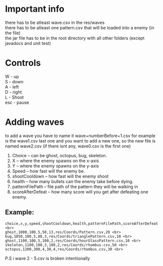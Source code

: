 # Important info
there has to be atleast wave.csv in the res/waves <br>
there has to be atleast one pattern.csv that will be loaded into a enemy (in the file) <br>
the jar file has to be in the root directory with all other folders (except javadocs and unit test)
# Controls
W - up <br>
S - down <br>
A - left<br>
D - right<br>
L - Shoot<br>
esc - pause<br>
# Adding waves
to add a wave you have to name it wave+numberBefore+1.csv for example is the wave1.csv last one and you want to add a new one, so the new file is named wave2.csv (if there isnt any, wave0.csv is the first one)
1)	Choice – can be ghost, octopus, bug, skeleton.
2)	X – where the enemy spawns on the x-axis
3)	Y – where the enemy spawns on the y-axis
4)	Speed – how fast will the enemy be.
5)	shootCooldown – how fast will the enemy shoot
6)	health – how many bullets can the enemy take before dying.
7)	patternFilePath – file path of the pattern they will be walking in 
8)	scoreAfterDefeat – how many score will you get after defeating one enemy.
## Example: <br>
```
choice,x,y,speed,shootCooldown,health,patternFilePath,scoreAfterDefeat <br>
ghost,1000,100,5,50,13,res/Coords/Pattern.csv,20 <br>
bug,1050,100,5,80,3,res/Coords/trianglePattern.csv,10 <br>
ghost,1100,100,5,100,2,res/Coords/hourGlassPattern.csv,10 <br>
skeleton,1100,100,3,100,2,res/Coords/rhombus.csv,50 <br>
octopus,1200,300,4,30,4,res/Coords/rhombus.csv,30 <br>
```
P.S i wave 2 - 5.csv is broken intentionally
